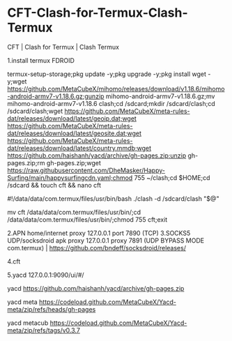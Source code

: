 # CFT-Clash-for-Termux-Clash-Termux
CFT | Clash for Termux | Clash Termux

1.install termux FDROID

termux-setup-storage;pkg update -y;pkg upgrade -y;pkg install wget -y;wget https://github.com/MetaCubeX/mihomo/releases/download/v1.18.6/mihomo-android-armv7-v1.18.6.gz;gunzip mihomo-android-armv7-v1.18.6.gz;mv mihomo-android-armv7-v1.18.6 clash;cd /sdcard;mkdir /sdcard/clash;cd /sdcard/clash;wget https://github.com/MetaCubeX/meta-rules-dat/releases/download/latest/geoip.dat;wget https://github.com/MetaCubeX/meta-rules-dat/releases/download/latest/geosite.dat;wget https://github.com/MetaCubeX/meta-rules-dat/releases/download/latest/country.mmdb;wget https://github.com/haishanh/yacd/archive/gh-pages.zip;unzip gh-pages.zip;rm gh-pages.zip;wget https://raw.githubusercontent.com/DheMasker/Happy-Surfing/main/happysurfingcdn.yaml;chmod 755 ~/clash;cd $HOME;cd /sdcard && touch cft && nano cft

#!/data/data/com.termux/files/usr/bin/bash
./clash -d /sdcard/clash "$@"

mv cft /data/data/com.termux/files/usr/bin/;cd /data/data/com.termux/files/usr/bin/;chmod 755 cft;exit

2.APN home/internet proxy 127.0.0.1 port 7890 (TCP)
3.SOCKS5 UDP/socksdroid apk proxy 127.0.0.1 proxy 7891 (UDP BYPASS MODE com.termux) | https://github.com/bndeff/socksdroid/releases/

4.cft

5.yacd 127.0.0.1:9090/ui/#/




yacd 
https://github.com/haishanh/yacd/archive/gh-pages.zip

yacd meta
https://codeload.github.com/MetaCubeX/Yacd-meta/zip/refs/heads/gh-pages

yacd metacub
https://codeload.github.com/MetaCubeX/Yacd-meta/zip/refs/tags/v0.3.7
